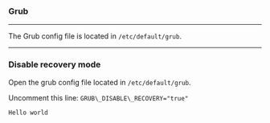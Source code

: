### Grub

---

The Grub config file is located in ```/etc/default/grub```.

---
### Disable recovery mode

Open the grub config file located in ```/etc/default/grub```.

Uncomment this line: ```GRUB\_DISABLE\_RECOVERY="true"```

	Hello world
